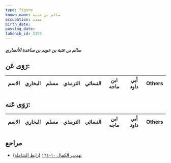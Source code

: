 ```yaml
---
type: figure
known_name: سالم بن عتبة
occupation: محدث
birth_date:
passing_date:
tahdhib_id: 2155
---
```

##### سالم بن عتبة بن عويم بن ساعدة الأنصاري

## رَوَى عَن:
| الاسم | البخاري | مسلم | الترمذي | النسائي | ابن ماجه | أبي داود | Others |
| ----- | ------- | ---- | ------- | ------- | -------- | -------- | ------ |
## رَوَى عَنه:
| الاسم | البخاري | مسلم | الترمذي | النسائي | ابن ماجه | أبي داود | Others |
| ----- | ------- | ---- | ------- | ------- | -------- | -------- | ------ |
## مراجع
- [تهذيب الكمال ١٠-١٦٤](obsidian://open?vault=Tahdhib-al-Kamal&file=Figures/٢١٥٥-سالم%20بن%20عتبة%20بن%20عويم%20بن%20ساعدة%20الأنصاري) ([رابط الشاملة](https://shamela.ws/book/3722/4936))
